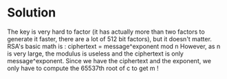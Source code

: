 # Solution

The key is very hard to factor (it has actually more than two factors to generate it faster, there are a lot of 512 bit factors), but it doesn't matter.
RSA's basic math is :
ciphertext = message^exponent mod n
However, as n is very large, the modulus is useless and the ciphertext is only message^exponent. Since we have the ciphertext and the exponent, we only have to compute the 65537th root of c to get m !
